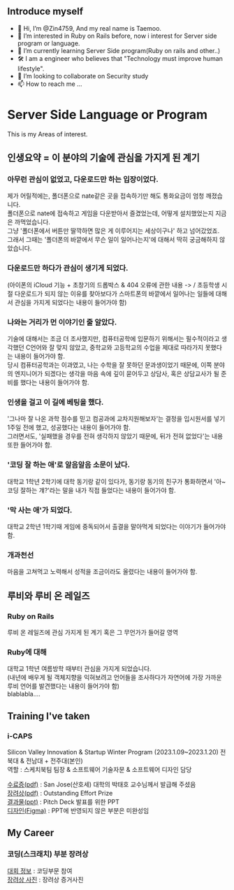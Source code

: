 ## Introduce myself
- 👋 Hi, I’m @Zin4759, And my real name is Taemoo.
- 👀 I’m interested in Ruby on Rails before, now i interest for Server side program or language.
- 🌱 I’m currently learning Server Side program(Ruby on rails and other..)
- 🛠️ I am a engineer who believes that "Technology must improve human lifestyle".
- 💞️ I’m looking to collaborate on Security study
- 📫 How to reach me ...


# Server Side Language or Program
This is my Areas of interest.<br>

## 인생요약 = 이 분야의 기술에 관심을 가지게 된 계기
### 아무런 관심이 없었고, 다운로드만 하는 입장이었다.
제가 어릴적에는, 폴더폰으로 nate같은 곳을 접속하기만 해도 통화요금이 엄청 깨졌습니다.<br>
폴더폰으로 nate에 접속하고 게임을 다운받아서 즐겼었는데, 어떻게 설치했었는지 지금은 까먹었습니다.<br>
그냥 '폴더폰에서 버튼만 딸깍하면 많은 게 이루어지는 세상이구나' 하고 넘어갔었죠.<br>
그래서 그때는 '폴더폰의 바깥에서 무슨 일이 일어나는지'에 대해서 딱히 궁금해하지 않았습니다.<br>
### 다운로드만 하다가 관심이 생기게 되었다.
(아이폰의 iCloud 기능 + 초창기의 드롭박스 & 404 오류에 관한 내용 -> / 초등학생 시절
다운로드가 되지 않는 이유를 찾아보다가 스마트폰의 바깥에서 일어나는 일들에 대해서 관심을 가지게 되었다는 내용이 들어가야 함)
### 나와는 거리가 먼 이야기인 줄 알았다.
기술에 대해서는 조금 더 조사했지만, 컴퓨터공학에 입문하기 위해서는 필수적이라고 생각했던 C언어와 잘 맞지 않았고, 중학교와 고등학교의 수업을 제대로 따라가지 못했다는 내용이 들어가야 함.<br>
당시 컴퓨터공학과는 이과였고, 나는 수학을 잘 못하던 문과생이었기 때문에, 이쪽 분야의 엔지니어가 되겠다는 생각을 마음 속에 깊이 묻어두고 상담사, 혹은 상담교사가 될 준비를 했다는 내용이 들어가야 함.
### 인생을 걸고 이 길에 베팅을 했다.
'그나마 잘 나온 과학 점수를 믿고 컴공과에 교차지원해보자'는 결정을 입시원서를 넣기 1주일 전에 했고, 성공했다는 내용이 들어가야 함.<br>
그러면서도, '실패했을 경우를 전혀 생각하지 않았기 때문에, 뒤가 전혀 없었다'는 내용 또한 들어가야 함.
### '코딩 잘 하는 애'로 알음알음 소문이 났다.
대학교 1학년 2학기에 대학 동기랑 같이 있다가, 동기랑 동기의 친구가 통화하면서 '아~ 코딩 잘하는 걔?'라는 말을 내가 직접 들었다는 내용이 들어가야 함.
### '막 사는 애'가 되었다.
대학교 2학년 1학기때 게임에 중독되어서 출결을 말아먹게 되었다는 이야기가 들어가야 함.
### 개과천선
마음을 고쳐먹고 노력해서 성적을 조금이라도 올렸다는 내용이 들어가야 함.
## 루비와 루비 온 레일즈
### Ruby on Rails
루비 온 레일즈에 관심 가지게 된 계기 혹은 그 무언가가 들어갈 영역
### Ruby에 대해
대학교 1학년 여름방학 때부터 관심을 가지게 되었습니다.<br>
(내년에 배우게 될 객체지향을 익혀보려고 언어들을 조사하다가 자연어에 가장 가까운 루비 언어를 발견했다는 내용이 들어가야 함)
<br>
blablabla....
<br>
## Training I've taken
### i-CAPS
 Silicon Valley Innovation & Startup Winter Program (2023.1.09~2023.1.20)
 전북대 & 전남대 + 전주대(본인)
 <br>
 역할 : 스케치북팀 팀장 & 소프트웨어 기술자문 & 소프트웨어 디자인 담당

[수료증(pdf)](https://github.com/Zin4759/Zin4759/files/11718260/default.pdf) : San Jose(산호세) 대학의 박태호 교수님께서 발급해 주셨음
<br>
[장려상(pdf)](https://github.com/Zin4759/Zin4759/files/11718261/4.Outstanding.pdf) : Outstanding Effort Prize
<br>
[결과물(ppt)](https://github.com/Zin4759/Zin4759/files/11718571/2023-winter-svsip-_._.pptx) : Pitch Deck 발표를 위한 PPT
<br>
[디자인(Figma)](https://www.figma.com/file/ukUs8eRa6SBlKgH8WB0tc5/UI?type=design&t=1UcNiZHEHXUNGhY0-1) : PPT에 반영되지 않은 부분은 미완성임

## My Career

### 코딩(스크래치) 부분 장려상
[대회 정보](https://github.com/Zin4759/Zin4759/assets/74270202/dd859952-3ae2-460c-a58e-439efcacdb78) : 코딩부문 참여
<br>
[장려상 사진](https://github.com/Zin4759/Zin4759/assets/74270202/183de468-5618-491b-adb8-a41380915df1) : 장려상 증거사진


<!--
# 대학교에서의 재학기간을 돌아보며
## 1학년 1학기 = 2021년
비대면과 대면이 섞여서 진행되는 대학생활의 처음이었던 것 같습니다.<br>

## 여름방학
content
## 1학년 2학기 = 2021년
content
## 겨울방학
content
## 2학년 1학기 = 2022년
content
## 여름방학
content
## 2학년 2학기 = 2022년
content
## 겨울방학
content
## 3학년 1학기 = 2023년
content
--->


<!---
Zin4759/Zin4759 is a ✨ special ✨ repository because its `README.md` (this file) appears on your GitHub profile.
You can click the Preview link to take a look at your changes.
--->
